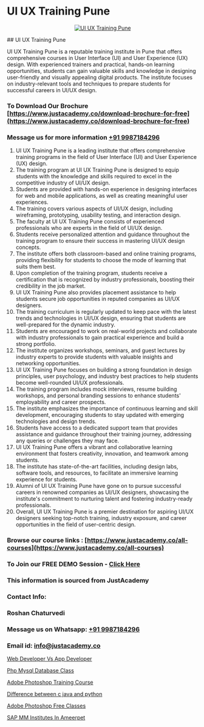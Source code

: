 # UI UX Training Pune

<p align="center">
  <a href="https://justacademy.co/all-courses">
    <img src="https://ibb.co/CngWr2j" alt="UI UX Training Pune">
  </a>
</p>
## UI UX Training Pune

UI UX Training Pune is a reputable training institute in Pune that offers comprehensive courses in User Interface (UI) and User Experience (UX) design. With experienced trainers and practical, hands-on learning opportunities, students can gain valuable skills and knowledge in designing user-friendly and visually appealing digital products. The institute focuses on industry-relevant tools and techniques to prepare students for successful careers in UI/UX design.
### To Download Our Brochure [https://www.justacademy.co/download-brochure-for-free](https://www.justacademy.co/download-brochure-for-free)
### Message us for more information [+91 9987184296](https://api.whatsapp.com/send?phone=919987184296)
1) UI UX Training Pune is a leading institute that offers comprehensive training programs in the field of User Interface (UI) and User Experience (UX) design.
2) The training program at UI UX Training Pune is designed to equip students with the knowledge and skills required to excel in the competitive industry of UI/UX design.
3) Students are provided with hands-on experience in designing interfaces for web and mobile applications, as well as creating meaningful user experiences.
4) The training covers various aspects of UI/UX design, including wireframing, prototyping, usability testing, and interaction design.
5) The faculty at UI UX Training Pune consists of experienced professionals who are experts in the field of UI/UX design.
6) Students receive personalized attention and guidance throughout the training program to ensure their success in mastering UI/UX design concepts.
7) The institute offers both classroom-based and online training programs, providing flexibility for students to choose the mode of learning that suits them best.
8) Upon completion of the training program, students receive a certification that is recognized by industry professionals, boosting their credibility in the job market.
9) UI UX Training Pune also provides placement assistance to help students secure job opportunities in reputed companies as UI/UX designers.
10) The training curriculum is regularly updated to keep pace with the latest trends and technologies in UI/UX design, ensuring that students are well-prepared for the dynamic industry.
11) Students are encouraged to work on real-world projects and collaborate with industry professionals to gain practical experience and build a strong portfolio.
12) The institute organizes workshops, seminars, and guest lectures by industry experts to provide students with valuable insights and networking opportunities.
13) UI UX Training Pune focuses on building a strong foundation in design principles, user psychology, and industry best practices to help students become well-rounded UI/UX professionals.
14) The training program includes mock interviews, resume building workshops, and personal branding sessions to enhance students' employability and career prospects.
15) The institute emphasizes the importance of continuous learning and skill development, encouraging students to stay updated with emerging technologies and design trends.
16) Students have access to a dedicated support team that provides assistance and guidance throughout their training journey, addressing any queries or challenges they may face.
17) UI UX Training Pune offers a vibrant and collaborative learning environment that fosters creativity, innovation, and teamwork among students.
18) The institute has state-of-the-art facilities, including design labs, software tools, and resources, to facilitate an immersive learning experience for students.
19) Alumni of UI UX Training Pune have gone on to pursue successful careers in renowned companies as UI/UX designers, showcasing the institute's commitment to nurturing talent and fostering industry-ready professionals.
20) Overall, UI UX Training Pune is a premier destination for aspiring UI/UX designers seeking top-notch training, industry exposure, and career opportunities in the field of user-centric design.

### Browse our course links : [https://www.justacademy.co/all-courses](https://www.justacademy.co/all-courses) 
### To Join our FREE DEMO Session - [Click Here](https://www.justacademy.co/register-for-course-demo)


### This information is sourced from JustAcademy
### Contact Info:
### Roshan Chaturvedi
### Message us on Whatsapp: [+91 9987184296](https://api.whatsapp.com/send?phone=919987184296)
### Email id: [info@justacademy.co](mailto:info@justacademy.co)
                
[Web Developer Vs App Developer](https://www.linkedin.com/pulse/web-developer-vs-app-justacademy-adelaide-ihhme?trackingId=VOZ1NGJaqdsxI35LiTU7kQ%3D%3D&lipi=urn%3Ali%3Apage%3Ad_flagship3_company_admin%3BjDYsWr0aQR2yHBC6CP6BGg%3D%3D)

[Php Mysql Database Class](https://www.linkedin.com/pulse/php-mysql-database-class-justacademy-pune-atvvc?trackingId=6FQjL2lsoLubz5oOR6OW5g%3D%3D&lipi=urn%3Ali%3Apage%3Ad_flagship3_company_admin%3BRZJmynVWQvykIoY%2BYzCMXQ%3D%3D)

[Adobe Photoshop Training Course](https://medium.com/@roneet705/adobe-photoshop-training-course-12a7329dcdc1)

[Difference between c java and python](https://medium.com/@akanshapatil/difference-between-c-java-and-python-ba23eba9cf64)

[Adobe Photoshop Free Classes](https://justacademyin.github.io/justacademy/adobe-photoshop-free-classes)

[SAP MM Institutes In Ameerpet](https://justacademyin.github.io/Articles/SAP-MM-Institutes-In-Ameerpet)

